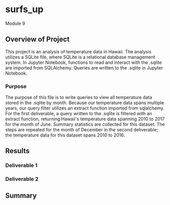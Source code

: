 # surfs_up
Module 9

## Overview of Project
This project is an analysis of temperature data in Hawaii. The analysis utilizes a SQLite file, where SQLite is a relational database management system. In Jupyter Notebook, functions to read and interact with the .sqlite are imported from SQLAlchemy. Queries are written to the .sqlite in Jupyter Notebook.
### Purpose
The purpose of this file is to write queries to view all temperature data stored in the .sqlite by month. Because our temperature data spans multiple years, our query filter utilizes an extract function imported from sqlalchemy. For the first deliverable, a query written to the .sqlite is filtered with an extract function, returning Hawaii's temperature data spanning 2010 to 2017 for the month of June. Summary statistics are collected for this dataset. The steps are repeated for the month of December in the second deliverable; the temperature data for this dataset spans 2010 to 2016.
## Results
### Deliverable 1
### Deliverable 2
## Summary
